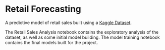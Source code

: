 # Retail Forecasting
A predictive model of retail sales built using a [Kaggle Dataset](https://www.kaggle.com/manjeetsingh/retaildataset).

The Retail Sales Analysis notebook contains the exploratory analysis of the dataset, as well as some initial model building.
The model training notebook contains the final models built for the project.
